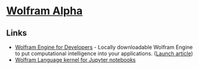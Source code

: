 # [Wolfram Alpha](https://www.wolframalpha.com/)

## Links

- [Wolfram Engine for Developers](https://www.wolfram.com/engine/) - Locally downloadable Wolfram Engine to put computational intelligence into your applications. ([Launch article](https://blog.stephenwolfram.com/2019/05/launching-today-free-wolfram-engine-for-developers/))
- [Wolfram Language kernel for Jupyter notebooks](https://github.com/WolframResearch/WolframLanguageForJupyter)
